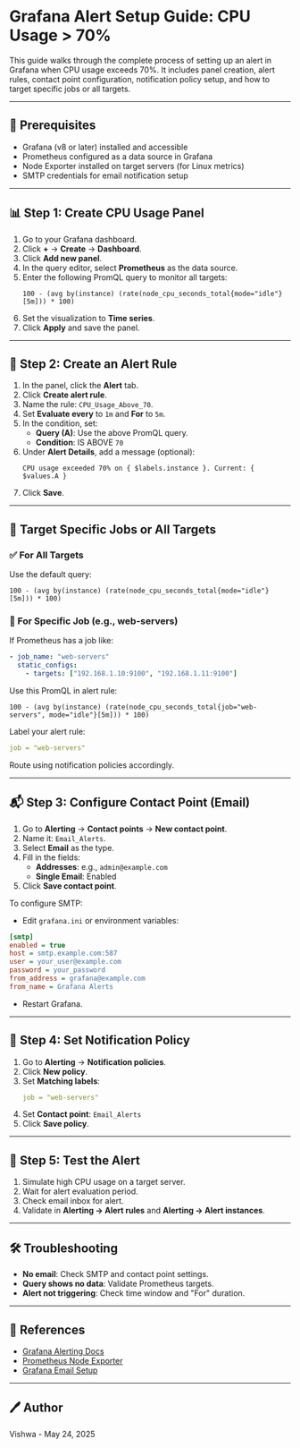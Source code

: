 # Grafana Alert Setup Guide: CPU Usage > 70%

This guide walks through the complete process of setting up an alert in Grafana when CPU usage exceeds 70%. It includes panel creation, alert rules, contact point configuration, notification policy setup, and how to target specific jobs or all targets.

---

## 📌 Prerequisites

- Grafana (v8 or later) installed and accessible
- Prometheus configured as a data source in Grafana
- Node Exporter installed on target servers (for Linux metrics)
- SMTP credentials for email notification setup

---

## 📊 Step 1: Create CPU Usage Panel

1. Go to your Grafana dashboard.
2. Click **+** → **Create** → **Dashboard**.
3. Click **Add new panel**.
4. In the query editor, select **Prometheus** as the data source.
5. Enter the following PromQL query to monitor all targets:
   ```promql
   100 - (avg by(instance) (rate(node_cpu_seconds_total{mode="idle"}[5m])) * 100)
   ```
6. Set the visualization to **Time series**.
7. Click **Apply** and save the panel.

---

## 🚨 Step 2: Create an Alert Rule

1. In the panel, click the **Alert** tab.
2. Click **Create alert rule**.
3. Name the rule: `CPU_Usage_Above_70`.
4. Set **Evaluate every** to `1m` and **For** to `5m`.
5. In the condition, set:
   - **Query (A)**: Use the above PromQL query.
   - **Condition**: IS ABOVE `70`
6. Under **Alert Details**, add a message (optional):
   ```text
   CPU usage exceeded 70% on { $labels.instance }. Current: { $values.A }
   ```
7. Click **Save**.

---

## 🎯 Target Specific Jobs or All Targets

### ✅ For All Targets
Use the default query:
```promql
100 - (avg by(instance) (rate(node_cpu_seconds_total{mode="idle"}[5m])) * 100)
```

### 🎯 For Specific Job (e.g., web-servers)
If Prometheus has a job like:
```yaml
- job_name: "web-servers"
  static_configs:
    - targets: ["192.168.1.10:9100", "192.168.1.11:9100"]
```

Use this PromQL in alert rule:
```promql
100 - (avg by(instance) (rate(node_cpu_seconds_total{job="web-servers", mode="idle"}[5m])) * 100)
```

Label your alert rule:
```yaml
job = "web-servers"
```

Route using notification policies accordingly.

---

## 📬 Step 3: Configure Contact Point (Email)

1. Go to **Alerting** → **Contact points** → **New contact point**.
2. Name it: `Email_Alerts`.
3. Select **Email** as the type.
4. Fill in the fields:
   - **Addresses**: e.g., `admin@example.com`
   - **Single Email**: Enabled
5. Click **Save contact point**.

To configure SMTP:

- Edit `grafana.ini` or environment variables:
```ini
[smtp]
enabled = true
host = smtp.example.com:587
user = your_user@example.com
password = your_password
from_address = grafana@example.com
from_name = Grafana Alerts
```
- Restart Grafana.

---

## 🧭 Step 4: Set Notification Policy

1. Go to **Alerting** → **Notification policies**.
2. Click **New policy**.
3. Set **Matching labels**:
   ```yaml
   job = "web-servers"
   ```
4. Set **Contact point**: `Email_Alerts`
5. Click **Save policy**.

---

## 🧪 Step 5: Test the Alert

1. Simulate high CPU usage on a target server.
2. Wait for alert evaluation period.
3. Check email inbox for alert.
4. Validate in **Alerting → Alert rules** and **Alerting → Alert instances**.

---

## 🛠 Troubleshooting

- **No email**: Check SMTP and contact point settings.
- **Query shows no data**: Validate Prometheus targets.
- **Alert not triggering**: Check time window and "For" duration.

---

## 📎 References

- [Grafana Alerting Docs](https://grafana.com/docs/grafana/latest/alerting/)
- [Prometheus Node Exporter](https://github.com/prometheus/node_exporter)
- [Grafana Email Setup](https://grafana.com/docs/grafana/latest/setup-grafana/configure-grafana/#smtp)

---

## 🖊 Author

Vishwa - May 24, 2025
